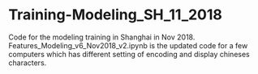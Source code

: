 # Training-Modeling_SH_11_2018
Code for the modeling training in Shanghai in Nov 2018.
Features_Modeling_v6_Nov2018_v2.ipynb is the updated code for a few computers which has different setting of encoding and display chineses characters.

